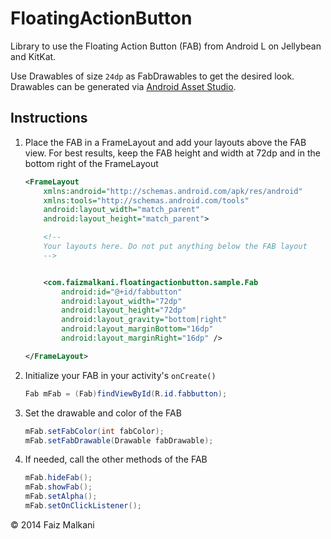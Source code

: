 FloatingActionButton
====================

Library to use the Floating Action Button (FAB) from Android L on Jellybean and KitKat.

Use Drawables of size `24dp` as FabDrawables to get the desired look. Drawables can be generated via [Android Asset Studio](http://romannurik.github.io/AndroidAssetStudio/).

## Instructions

1. Place the FAB in a FrameLayout and add your layouts above the FAB view. For best results, keep the FAB height and width at 72dp and in the bottom right of the FrameLayout

    ```xml
    <FrameLayout
        xmlns:android="http://schemas.android.com/apk/res/android"
        xmlns:tools="http://schemas.android.com/tools"
        android:layout_width="match_parent"
        android:layout_height="match_parent">

        <!--
        Your layouts here. Do not put anything below the FAB layout
        -->


        <com.faizmalkani.floatingactionbutton.sample.Fab
            android:id="@+id/fabbutton"
            android:layout_width="72dp"
            android:layout_height="72dp"
            android:layout_gravity="bottom|right"
            android:layout_marginBottom="16dp"
            android:layout_marginRight="16dp" />

    </FrameLayout>
    ```


2. Initialize your FAB in your activity's `onCreate()`

    ```java
    Fab mFab = (Fab)findViewById(R.id.fabbutton);
    ```

3. Set the drawable and color of the FAB

    ```java
    mFab.setFabColor(int fabColor);
    mFab.setFabDrawable(Drawable fabDrawable);
    ```

4. If needed, call the other methods of the FAB

    ```java
    mFab.hideFab();
    mFab.showFab();
    mFab.setAlpha();
    mFab.setOnClickListener();
    ```








© 2014 Faiz Malkani




